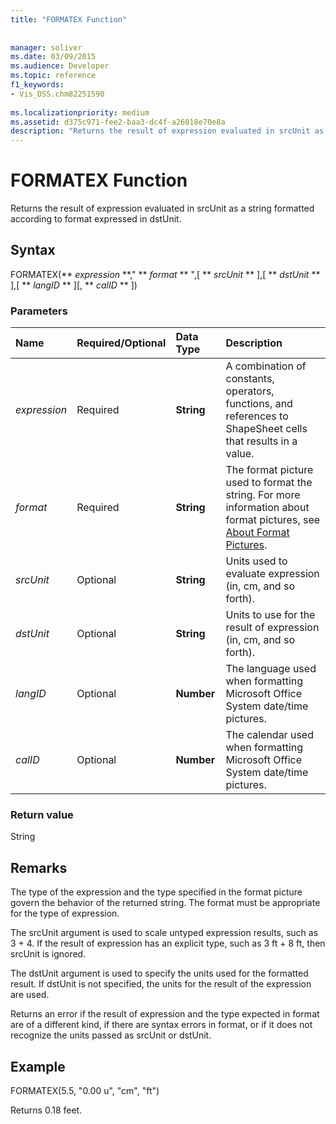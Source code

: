 ```yaml
---
title: "FORMATEX Function"
 
 
manager: soliver
ms.date: 03/09/2015
ms.audience: Developer
ms.topic: reference
f1_keywords:
- Vis_DSS.chm82251590
 
ms.localizationpriority: medium
ms.assetid: d375c971-fee2-baa3-dc4f-a26018e70e8a
description: "Returns the result of expression evaluated in srcUnit as a string formatted according to format expressed in dstUnit."
---
```


# FORMATEX Function

Returns the result of expression evaluated in srcUnit as a string formatted according to format expressed in dstUnit.
  
## Syntax

FORMATEX(** *expression* **," ** *format* ** ",[ ** *srcUnit* ** ],[ ** *dstUnit* ** ],[ ** *langID* ** ][, ** *calID* ** ]) 
  
### Parameters

|**Name**|**Required/Optional**|**Data Type**|**Description**|
|:-----|:-----|:-----|:-----|
| _expression_ <br/> |Required  <br/> |**String** <br/> |A combination of constants, operators, functions, and references to ShapeSheet cells that results in a value.  <br/> |
| _format_ <br/> |Required  <br/> |**String** <br/> |The format picture used to format the string. For more information about format pictures, see [About Format Pictures](about-format-pictures.md).  <br/> |
| _srcUnit_ <br/> |Optional  <br/> |**String** <br/> | Units used to evaluate expression (in, cm, and so forth).  <br/> |
| _dstUnit_ <br/> |Optional  <br/> |**String** <br/> |Units to use for the result of expression (in, cm, and so forth).  <br/> |
| _langID_ <br/> |Optional  <br/> |**Number** <br/> |The language used when formatting Microsoft Office System date/time pictures.  <br/> |
| _calID_ <br/> |Optional  <br/> |**Number** <br/> |The calendar used when formatting Microsoft Office System date/time pictures.  <br/> |
   
### Return value

String
  
## Remarks

The type of the expression and the type specified in the format picture govern the behavior of the returned string. The format must be appropriate for the type of expression.
  
The srcUnit argument is used to scale untyped expression results, such as 3 + 4. If the result of expression has an explicit type, such as 3 ft + 8 ft, then srcUnit is ignored.
  
The dstUnit argument is used to specify the units used for the formatted result. If dstUnit is not specified, the units for the result of the expression are used.
  
Returns an error if the result of expression and the type expected in format are of a different kind, if there are syntax errors in format, or if it does not recognize the units passed as srcUnit or dstUnit.
  
## Example

FORMATEX(5.5, "0.00 u", "cm", "ft") 
  
Returns 0.18 feet. 
  

